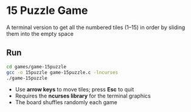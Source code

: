 # 15 Puzzle Game

A terminal version to get all the numbered tiles (1–15) in order by sliding them into the empty space

## Run

```bash
cd games/game-15puzzle
gcc -o 15puzzle game-15puzzle.c -lncurses
./game-15puzzle
```

* Use **arrow keys** to move tiles; press **Esc** to quit
* Requires the **ncurses library** for the terminal graphics
* The board shuffles randomly each game